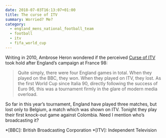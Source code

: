 ```yaml
---
date: 2018-07-03T16:13:07+01:00
title: The curse of ITV
summary: Worried? Me?
category:
  - england_mens_national_football_team
  - football
  - itv
  - fifa_world_cup
---
```


Writing in 2010, Ambrose Heron wondered if the perceived [Curse of ITV][1] took hold after England’s campaign at France 98:

> Quite simply, there were four England games in total. When they played on the BBC, they won. When they played on ITV, they lost. As the first World Cup since Italia 90, directly following the success of Euro 96, this was a tournament firmly in the glare of modern media overload.

So far in this year’s tournament, England have played three matches, but lost only to Belgium, a match which was shown on ITV. Tonight they play their first knock-out game against Colombia. Need I mention who’s broadcasting it?

[1]: http://www.filmdetail.com/2010/06/21/the-curse-of-itv-england-world-cup

*[BBC]: British Broadcasting Corporation
*[ITV]: Independent Television
